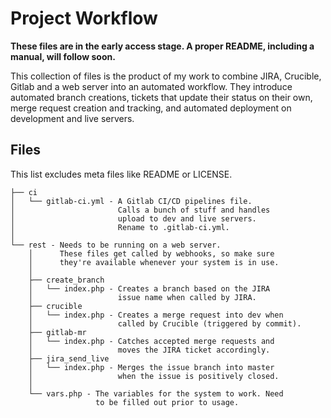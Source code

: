 # Project Workflow

**These files are in the early access stage.  A proper README, including a manual, will follow soon.**

This collection of files is the product of my work to combine JIRA, Crucible, Gitlab and a web server into an automated workflow. They introduce automated branch creations, tickets that update their status on their own, merge request creation and tracking, and automated deployment on development and live servers.

## Files

This list excludes meta files like README or LICENSE.

```
├── ci
│   └── gitlab-ci.yml - A Gitlab CI/CD pipelines file.
│                       Calls a bunch of stuff and handles
│                       upload to dev and live servers.
│                       Rename to .gitlab-ci.yml.
│
└── rest - Needs to be running on a web server.
    │      These files get called by webhooks, so make sure
    │      they're available whenever your system is in use.
    │
    ├── create_branch
    │   └── index.php - Creates a branch based on the JIRA
    │                   issue name when called by JIRA.
    ├── crucible
    │   └── index.php - Creates a merge request into dev when
    │                   called by Crucible (triggered by commit).
    ├── gitlab-mr
    │   └── index.php - Catches accepted merge requests and
    │                   moves the JIRA ticket accordingly.
    ├── jira_send_live
    │   └── index.php - Merges the issue branch into master
    │                   when the issue is positively closed.
    │
    └── vars.php - The variables for the system to work. Need
                   to be filled out prior to usage.

```
